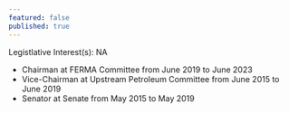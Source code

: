 ```yaml
---
featured: false
published: true
---
```

Legistlative Interest(s): NA

* Chairman at FERMA Committee from June 2019 to June 2023
* Vice-Chairman at Upstream Petroleum Committee from June 2015 to June 2019
* Senator at Senate from May 2015 to May 2019
